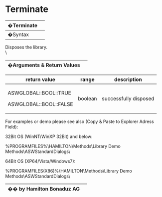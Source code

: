 # Terminate

| �Terminate |   |
| ---------- | - |
| �Syntax    |   |

Disposes the library.\
\


| �Arguments & Return Values |   |
| -------------------------- | - |

| return value                                              | range   | description           |
| --------------------------------------------------------- | ------- | --------------------- |
| <p>ASWGLOBAL::BOOL::TRUE</p><p>ASWGLOBAL::BOOL::FALSE</p> | boolean | successfully disposed |

For examples or demo please see also (Copy & Paste to Explorer Adress Field):

32Bit OS (WinNT/WinXP 32Bit) and below:

%PROGRAMFILES%\HAMILTON\Methods\Library Demo Methods\ASWStandardDialogs\\

64Bit OS (XP64/Vista/Windows7):

%PROGRAMFILES(X86)%\HAMILTON\Methods\Library Demo Methods\ASWStandardDialogs\\

| �� by Hamilton Bonaduz AG |   |
| ------------------------- | - |
